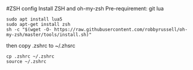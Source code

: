#ZSH config
Install ZSH and oh-my-zsh
Pre-requirement:
git
lua

```
sudo apt install lua5
sudo apt-get install zsh
sh -c "$(wget -O- https://raw.githubusercontent.com/robbyrussell/oh-my-zsh/master/tools/install.sh)"
```

then copy .zshrc to ~/.zhsrc
```
cp .zshrc ~/.zshrc
source ~/.zshrc
```


